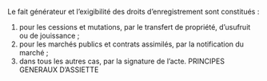 Le  fait  générateur  et  l’exigibilité  des  droits  d’enregistrement  sont constitués :
1) pour  les  cessions  et  mutations,  par  le  transfert  de  propriété,  d’usufruit  ou  de
jouissance ;
2) pour les marchés publics et contrats assimilés, par la notification du marché ;
2) dans tous les autres cas, par la signature de l’acte.
PRINCIPES GENERAUX D’ASSIETTE